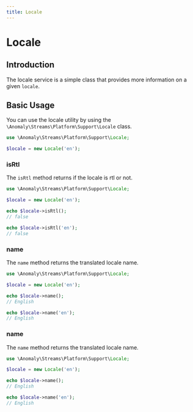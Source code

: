 ```yaml
---
title: Locale
---
```


# Locale

<div class="documentation__toc"></div>

## Introduction

The locale service is a simple class that provides more information on a given `locale`.


## Basic Usage

You can use the locale utility by using the `\Anomaly\Streams\Platform\Support\Locale` class.

```php
use \Anomaly\Streams\Platform\Support\Locale;

$locale = new Locale('en');
```

### isRtl

The `isRtl` method returns if the locale is rtl or not.

```php
use \Anomaly\Streams\Platform\Support\Locale;

$locale = new Locale('en');

echo $locale->isRtl();
// false

echo $locale->isRtl('en');
// false
```

### name

The `name` method returns the translated locale name.

```php
use \Anomaly\Streams\Platform\Support\Locale;

$locale = new Locale('en');

echo $locale->name();
// English

echo $locale->name('en');
// English
```

### name

The `name` method returns the translated locale name.

```php
use \Anomaly\Streams\Platform\Support\Locale;

$locale = new Locale('en');

echo $locale->name();
// English

echo $locale->name('en');
// English
```
